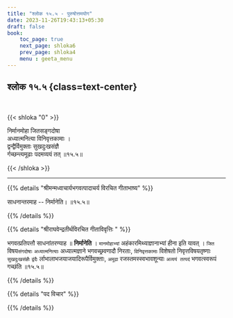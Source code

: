 ```yaml
---
title: "श्लोक १५.५ - पुरुषोत्तमयोग"
date: 2023-11-26T19:43:13+05:30
draft: false
book:
    toc_page: true
    next_page: shloka6
    prev_page: shloka4
    menu : geeta_menu
---
```




## श्लोक १५.५ {class=text-center}

<br/>

{{< shloka  "0"  >}}

निर्मानमोहा जितसङ्गदोषा  
अध्यात्मनित्या विनिवृत्तकामाः ।  
द्वन्द्वैर्विमुक्ताः सुखदुःखसंज्ञै  
र्गच्छन्त्यमूढाः पदमव्ययं तत् ॥१५.५॥

{{< /shloka >}}

---


{{% details "श्रीमन्मध्वाचार्यभगवत्पादाचर्य विरचित  गीताभाष्य" %}}

साधनान्तरमाह -- निर्मानेति। ॥१५.५॥

{{% /details %}}



{{% details "श्रीराघवेन्द्रतीर्थविरचित गीताविवृत्तिः " %}}

भगवत्प्रतिपत्तौ साधनांतरण्याह ॥ **निर्मानेति** । 
`मानमोहाभ्यां` अहंकारमिथ्याज्ञानाभ्यां हीना इति यावत् ।
`जित` विषय`संगदोषाः` `अध्यात्मनित्याः` अध्यात्मज्ञाने 
भगवच्छ्रवणादौ निरताः, `विनिवृत्तकामाः` विशेषतो 
निवृत्तविषयतृष्णाः `सुखदुःखसंज्ञैः` 
`द्वंदैः` र्लाभालाभजयाजयादिरूपैर्विमुक्ताः, `अमूढा`
रजस्तमस्स्वभावशून्याः `अव्ययं तत्पदं` भगवत्स्वरूपं 
गच्छंति ॥१५.५॥

{{% /details %}}



{{% details "पद विचार" %}}


{{% /details %}}
